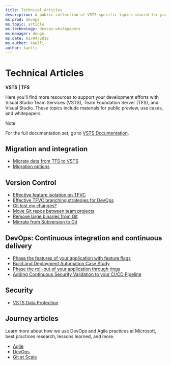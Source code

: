 ```yaml
---
title: Technical Articles 
description: A public collection of VSTS-specific topics shared for partners.
ms.prod: devops
ms.topic: article
ms.technology: devops-whitepapers
ms.manager: douge
ms.date: 01/04/2018
ms.author: kaelli
author: kaelli
---
```


# Technical Articles

**VSTS | TFS**

Here you'll find more resources to support your development efforts with Visual Studio Team Services (VSTS), Team Foundation Server (TFS), and Visual Studio. These topics include materials for public preview, use cases, and whitepapers. 

> [!NOTE]
> For the full documentation set, go to [VSTS Documentation](../index.md).
   
##	Migration and integration

*   [Migrate data from TFS to VSTS](migration-overview.md)
*   [Migration options](migrate-to-vsts-from-tfs.md)  

## Version Control

*   [Effective feature isolation on TFVC](effective-feature-isolation-on-tfvc.md)
*   [Effective TFVC branching strategies for DevOps](effective-tfvc-branching-strategies-for-devops.md)
*   [Git lost my changes?](git-log-history-simplification.md)
*   [Move Git repos between team projects](move-git-repos-between-team-projects.md)
*   [Remove large binaries from Git](remove-binaries.md)
*   [Migrate from Subversion to Git](perform-migration-from-svn-to-git.md)

##	DevOps: Continuous integration and continuous delivery

*   [Phase the features of your application with feature flags](phase-features-with-feature-flags.md)
*   [Build and Deployment Automation Case Study](build-deployment-best-practices.md)
*   [Phase the roll-out of your application through rings](phase-rollout-with-rings.md)
*   [Adding Continuous Security Validation to your CI/CD Pipeline](security-validation-cicd-pipeline.md)

##	Security

*   [VSTS Data Protection](team-services-security-whitepaper.md)
 

## Journey articles

Learn more about how we use DevOps and Agile practices at Microsoft, best practices research, lessons learned, and more.

*   [Agile](https://www.visualstudio.com/learn/what-is-agile/)
*   [DevOps](https://www.visualstudio.com/learn/what-is-devops/)
*   [Git at Scale](https://www.visualstudio.com/learn/git-at-scale/)

